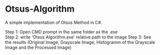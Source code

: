 # Otsus-Algorithm  

A simple implementation of Otsus Method in C#.

Step 1: Open CMD prompt in the same folder as the .exe  
Step 2: write 'Otsus Algorithm.exe' relative path to the image
Step 3: See the results (Original Image, Grayscale Image, Histogramm of the Grayscale Image and the Processed Image)  
